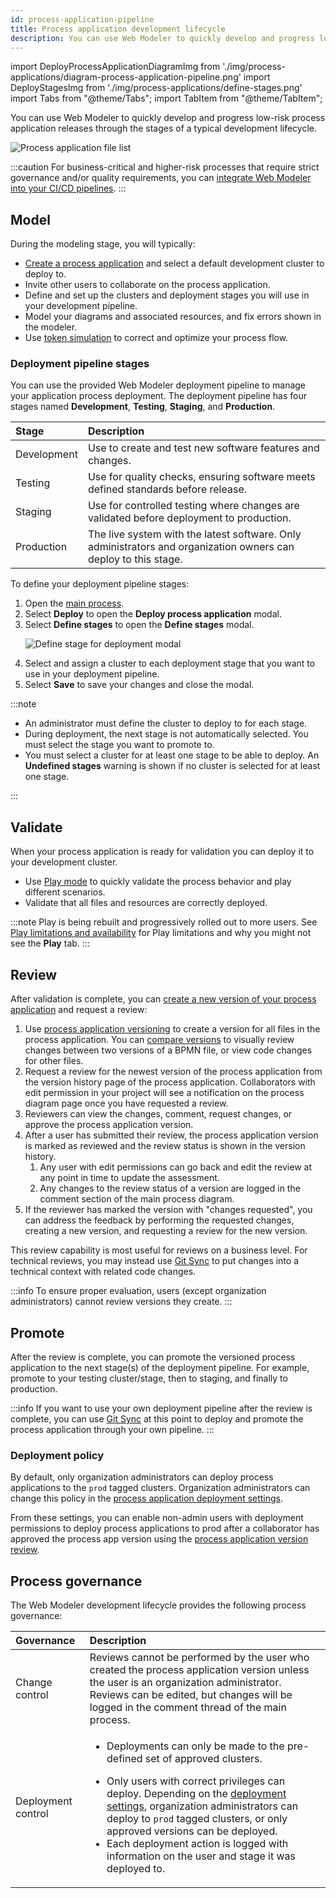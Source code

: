 ```yaml
---
id: process-application-pipeline
title: Process application development lifecycle
description: You can use Web Modeler to quickly develop and progress low-risk process application releases through the stages of a typical development lifecycle.
---
```


import DeployProcessApplicationDiagramImg from './img/process-applications/diagram-process-application-pipeline.png'
import DeployStagesImg from './img/process-applications/define-stages.png'
import Tabs from "@theme/Tabs";
import TabItem from "@theme/TabItem";

You can use Web Modeler to quickly develop and progress low-risk process application releases through the stages of a typical development lifecycle.

<p><img src={DeployProcessApplicationDiagramImg} alt="Process application file list" /></p>

:::caution
For business-critical and higher-risk processes that require strict governance and/or quality requirements, you can [integrate Web Modeler into your CI/CD pipelines](/guides/devops-lifecycle/integrate-web-modeler-in-ci-cd.md).
:::

## Model

During the modeling stage, you will typically:

- [Create a process application](create-a-process-application.md) and select a default development cluster to deploy to.
- Invite other users to collaborate on the process application.
- Define and set up the clusters and deployment stages you will use in your development pipeline.
- Model your diagrams and associated resources, and fix errors shown in the modeler.
- Use [token simulation](token-simulation.md) to correct and optimize your process flow.

### Deployment pipeline stages

You can use the provided Web Modeler deployment pipeline to manage your application process deployment. The deployment pipeline has four stages named **Development**, **Testing**, **Staging**, and **Production**.

| Stage       | Description                                                                                                     |
| :---------- | :-------------------------------------------------------------------------------------------------------------- |
| Development | Use to create and test new software features and changes.                                                       |
| Testing     | Use for quality checks, ensuring software meets defined standards before release.                               |
| Staging     | Use for controlled testing where changes are validated before deployment to production.                         |
| Production  | The live system with the latest software. Only administrators and organization owners can deploy to this stage. |

To define your deployment pipeline stages:

1. Open the [main process](create-a-process-application.md#main-process).
1. Select **Deploy** to open the **Deploy process application** modal.
1. Select **Define stages** to open the **Define stages** modal.
   <p><img src={DeployStagesImg} alt="Define stage for deployment modal" /></p>
1. Select and assign a cluster to each deployment stage that you want to use in your deployment pipeline.
1. Select **Save** to save your changes and close the modal.

:::note

- An administrator must define the cluster to deploy to for each stage.
- During deployment, the next stage is not automatically selected. You must select the stage you want to promote to.
- You must select a cluster for at least one stage to be able to deploy. An **Undefined stages** warning is shown if no cluster is selected for at least one stage.

:::

## Validate

When your process application is ready for validation you can deploy it to your development cluster.

- Use [Play mode](play-your-process.md) to quickly validate the process behavior and play different scenarios.
- Validate that all files and resources are correctly deployed.

:::note
Play is being rebuilt and progressively rolled out to more users. See [Play limitations and availability](/components/modeler/web-modeler/play-your-process.md#limitations-and-availability) for Play limitations and why you might not see the **Play** tab.
:::

## Review

After validation is complete, you can [create a new version of your process application](/components/modeler/web-modeler/process-application-versioning.md#create-a-bulk-version) and request a review:

1. Use [process application versioning](process-application-versioning.md) to create a version for all files in the process application. You can [compare versions](/components/modeler/web-modeler/versions.md#compare-versions) to visually review changes between two versions of a BPMN file, or view code changes for other files.
2. Request a review for the newest version of the process application from the version history page of the process application. Collaborators with edit permission in your project will see a notification on the process diagram page once you have requested a review.
3. Reviewers can view the changes, comment, request changes, or approve the process application version.
4. After a user has submitted their review, the process application version is marked as reviewed and the review status is shown in the version history.
   1. Any user with edit permissions can go back and edit the review at any point in time to update the assessment.
   2. Any changes to the review status of a version are logged in the comment section of the main process diagram.
5. If the reviewer has marked the version with "changes requested", you can address the feedback by performing the requested changes, creating a new version, and requesting a review for the new version.

This review capability is most useful for reviews on a business level.
For technical reviews, you may instead use [Git Sync](git-sync.md) to put changes into a technical context with related code changes.

:::info
To ensure proper evaluation, users (except organization administrators) cannot review versions they create.
:::

## Promote

After the review is complete, you can promote the versioned process application to the next stage(s) of the deployment pipeline. For example, promote to your testing cluster/stage, then to staging, and finally to production.

:::info
If you want to use your own deployment pipeline after the review is complete, you can use [Git Sync](git-sync.md) at this point to deploy and promote the process application through your own pipeline.
:::

### Deployment policy

By default, only organization administrators can deploy process applications to the `prod` tagged clusters.
Organization administrators can change this policy in the [process application deployment settings](/components/modeler/web-modeler/web-modeler-settings.md#process-application-deployment).

From these settings, you can enable non-admin users with deployment permissions to deploy process applications to prod after a collaborator has approved the process app version using the [process application version review](process-application-pipeline.md#review).

## Process governance

The Web Modeler development lifecycle provides the following process governance:

| Governance         | Description                                                                                                                                                                                                                                                                                                                                                                                                                                      |
| :----------------- | :----------------------------------------------------------------------------------------------------------------------------------------------------------------------------------------------------------------------------------------------------------------------------------------------------------------------------------------------------------------------------------------------------------------------------------------------- |
| Change control     | Reviews cannot be performed by the user who created the process application version unless the user is an organization administrator. Reviews can be edited, but changes will be logged in the comment thread of the main process.                                                                                                                                                                                                               |
| Deployment control | <p><ul><li><p>Deployments can only be made to the pre-defined set of approved clusters.</p></li><li>Only users with correct privileges can deploy. Depending on the [deployment settings](/#deployment-settings), organization administrators can deploy to `prod` tagged clusters, or only approved versions can be deployed.</li><li>Each deployment action is logged with information on the user and stage it was deployed to.</li></ul></p> |
